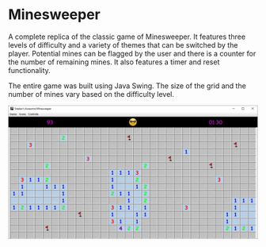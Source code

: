 # Minesweeper
A complete replica of the classic game of Minesweeper. It features three levels of difficulty and a variety of themes that can be switched by the player. Potential mines can be flagged by the user and there is a counter for the number of remaining mines. It also features a timer and reset functionality. 

The entire game was built using Java Swing. The size of the grid and the number of mines vary based on the difficulty level.


![Alt text](/src/Minesweeper.jpg)
